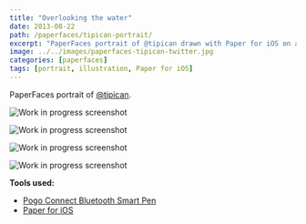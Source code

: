 ```yaml
---
title: "Overlooking the water"
date: 2013-08-22
path: /paperfaces/tipican-portrait/
excerpt: "PaperFaces portrait of @tipican drawn with Paper for iOS on an iPad."
image: ../../images/paperfaces-tipican-twitter.jpg
categories: [paperfaces]
tags: [portrait, illustration, Paper for iOS]
---
```


PaperFaces portrait of [@tipican](https://twitter.com/tipican).

![Work in progress screenshot](../../images/paperfaces-tipican-process-1-lg.jpg)

![Work in progress screenshot](../../images/paperfaces-tipican-process-2-lg.jpg)

![Work in progress screenshot](../../images/paperfaces-tipican-process-3-lg.jpg)

![Work in progress screenshot](../../images/paperfaces-tipican-process-4-lg.jpg)

**Tools used:**

- [Pogo Connect Bluetooth Smart Pen](https://www.amazon.com/gp/product/B009K448L4/ref=as_li_ss_tl?ie=UTF8&camp=1789&creative=390957&creativeASIN=B009K448L4&linkCode=as2&tag=mademist-20)
- [Paper for iOS](https://paper.bywetransfer.com/)
